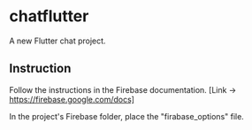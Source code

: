 # chatflutter

A new Flutter chat project.

## Instruction

Follow the instructions in the Firebase documentation. [Link -> https://firebase.google.com/docs]

In the project's Firebase folder, place the "firabase_options" file.
